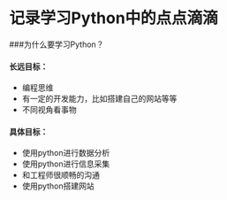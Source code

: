 # 记录学习Python中的点点滴滴

###为什么要学习Python？
#### 长远目标：

* 编程思维
* 有一定的开发能力，比如搭建自己的网站等等
* 不同视角看事物


#### 具体目标：

* 使用python进行数据分析
* 使用python进行信息采集
* 和工程师很顺畅的沟通
* 使用python搭建网站






